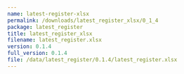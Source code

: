 ```yaml
---
name: latest-register-xlsx
permalink: /downloads/latest_register_xlsx/0_1_4
package: latest_register
title: latest_register_xlsx
filename: latest_register.xlsx
version: 0.1.4
full_version: 0.1.4
file: /data/latest_register/0.1.4/latest_register.xlsx
---
```

